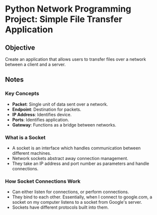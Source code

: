 # Python Network Programming Project: Simple File Transfer Application

## Objective

Create an application that allows users to transfer files over a network between a client and a server.

## Notes

### Key Concepts

- **Packet**: Single unit of data sent over a network.
- **Endpoint**: Destination for packets.
- **IP Address**: Identifies device.
- **Ports**: Identifies application.
- **Gateway**: Functions as a bridge between networks.

### What is a Socket

- A socket is an interface which handles communication between different machines.
- Network sockets abstract away connection management.
- They take an IP address and port number as parameters and handle connections.

### How Socket Connections Work

- Can either listen for connections, or perform connections.
- They bind to each other. Essentially, when I connect to google.com, a socket on my computer listens to a socket from Google's server.
- Sockets have different protocols built into them.
